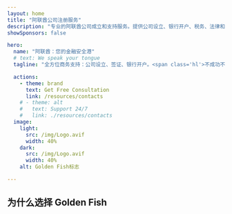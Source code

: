 ```yaml
---
layout: home
title: "阿联酋公司注册服务"
description: "专业的阿联酋公司成立和支持服务。提供公司设立、银行开户、税务、法律和签证解决方案。仅在获批后收费。"
showSponsors: false

hero:
  name: "阿联酋：您的金融安全港"
  # text: We speak your tongue
  tagline: "全方位商务支持：公司设立、签证、银行开户。<span class='hl'>不成功不收费</span>。"

  actions:
    - theme: brand
      text: Get Free Consultation
      link: /resources/contacts
    # - theme: alt
    #   text: Support 24/7
    #   link: ./resources/contacts
  image:
    light:
      src: /img/Logo.avif
      width: 40%
    dark:
      src: /img/Logo.avif
      width: 40%
    alt: Golden Fish标志

---
```


<FeatureCards :features="[
  {
    title: '公司设立指南',
    details: '完整指导在**Free Zone、离岸、Mainland、分公司**设立公司。',
    items: [
      'Free Zone和Mainland允许100%外资所有权',
      '低税率 - 仅9%企业所得税',
      '无外汇管制 - 资金汇回便捷'
    ],
    linkText: 'Learn more',
    link: '/uae-business/offer/company-registration/',
    icon: {
      light: '/img/iStock-2051326997.avif',
      dark: '/img/iStock-1448478309.jpg',
      alt: '公司设立指南'
    }
  },
  {
    title: '银行账户开立',
    details: '在阿联酋信誉良好的银行轻松开设商业或个人账户。',
    items: [
      '提供政府审批全程PRO服务',
      '完整的银行开户套餐',
      '**96%成功率**',
    ],
    linkText: 'Learn more',
    link: '/uae-business/offer/banking/',
    icon: {
      light: '/img/iStock-2153786564.avif',
      dark: '/img/iStock-2166793628.avif',
      alt: '银行服务'
    }
  },
  {
    title: 'Golden Visa和居留',
    details: '通过无缝申请流程获取阿联酋**Golden Visa**长期居留权。',
    items: [
      '**无需每6个月入境阿联酋**',
      '有效期10年，符合条件可续签',
      '92%成功率',
    ],
    linkText: 'Learn more',
    link: '/uae-business/offer/golden-visa/',
    icon: {
      light: '/img/iStock-1312241253.avif',
      dark: '/img/ILONMASKID.webp',
      alt: '签证服务'
    }
  },
]" />

<FeatureCards :features="[
  {
    title: '合规服务',
    details: '我们的专家指导您完成阿联酋复杂的监管要求，包括ESR报告和UBO申报。',
    items: [],
    linkText: 'Learn more',
    link: '/uae-business/company-registration/Protect-Your-Business',
    icon: {
      light: '/img/iStock-1299393716.avif',
      dark: '/img/iStock-2149731304.avif',
      alt: '合规服务'
    }
  },
  {
    title: '企业税务和增值税',
    details: '专业建议确保符合联邦税务局(FTA)的企业税和增值税义务。',
    items: [],
    linkText: 'Learn more',
    link: '/uae-business/company-registration/accounting-legal',
    icon: {
      light: '/img/iStock-1018285934.avif',
      dark: '/img/iStock-584576538.avif',
      alt: '税务服务'
    }
  },
  {
    title: '法律服务',
    details: '法律团队就并购、公司重组、融资和争议解决等阿联酋法律提供咨询。',
    items: [],
    linkText: 'Learn more',
    link: '/uae-business/company-registration/Protect-Your-Business',
    icon: {
      light: '/img/iStock-650045508.avif',
      dark: '/img/iStock-1498627598.avif',
      alt: '法律服务'
    }
  },
  {
    title: '会计和工资服务',
    details: '我们的会计师管理财务，提供记账、对账、工资和审计支持，节省雇佣成本。',
    items: [],
    linkText: 'Learn more',
    link: '/resources/contacts',
    icon: {
      light: '/img/iStock-1022793868.avif',
      dark: '/img/iStock-1320130292.jpg',
      alt: '会计服务'
    }
  },
]" />

## 为什么选择 Golden Fish

<BenefitsList :features="[
  {
    icon: '🏢',
    title: '阿联酋本地专业知识',
    text: '迪拜专业团队为您提供全程专业指导。'
  },
  {
    icon: '📊',
    title: '成功率有目共睹',
    text: '通过我们的优质服务，签证、银行账户和公司注册的审批成功率超过90%，已成功办理数百个案例。'
  },
  {
    icon: '💸',
    title: '**成功付费制**',
    text: '[仅在获批后付费](/uae-business/benefits/success-based-fees)。完全透明，绝无隐藏费用。'
  },
]" />

<!-- ## 立即开始 - 免费初步咨询

<div id="contact-form"></div>

<video  autoplay muted playsinline style="padding: 80px" >
  <source src="/img/iStock-2185906461.mp4" type="video/mp4">
</video>

<ContactFormModal formName="Home page" buttonText="获取免费咨询"
:services="['📝 公司注册', '🏧 开立银行账户', '🪪 EID和黄金签证', '其他服务']"/> -->

<!-- <br>

# 成功案例

<br>

<ImageGrid :images="[
  { src: '/img/iStock-1945498989.avif', href: './immigration.md', alt: '阿联酋移民' },
  { src: '/img/iStock-1965736217.avif', href: './immigration.md', alt: '阿联酋移民' },
]"/> -->